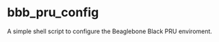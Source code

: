 bbb_pru_config
==============

A simple shell script to configure the Beaglebone Black PRU enviroment.
